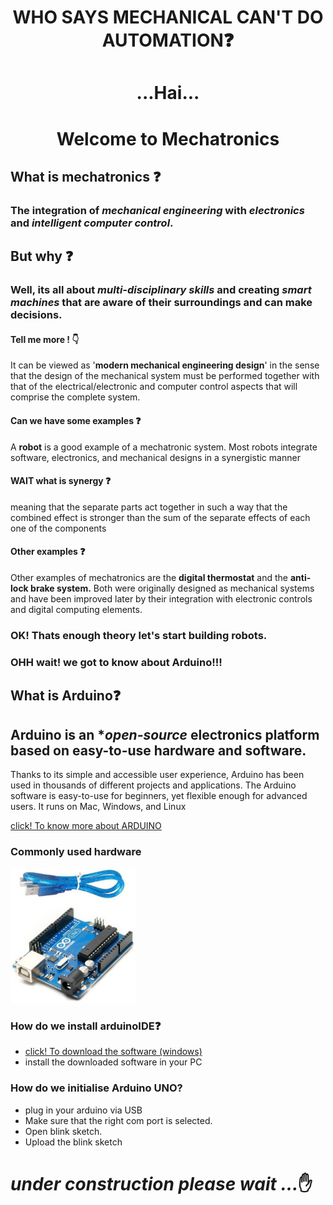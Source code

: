  # <p align="center"> WHO SAYS MECHANICAL CAN'T DO AUTOMATION:question:
# <p align="center">...Hai...
# <p align="center">Welcome to Mechatronics 
##  What is mechatronics :question:

### The integration of ***mechanical engineering*** with *electronics* and *intelligent computer control*.

## But why :question:

### Well, its all about *multi-disciplinary skills* and creating  _smart machines_ that are aware of their surroundings and can make decisions.

#### Tell me more ! :point_down:
It can be viewed as '**modern mechanical engineering design**' in the sense that the design of the mechanical system must be performed together with that of the electrical/electronic and computer control aspects that will comprise the complete system.

#### Can we have some examples :question:

A **robot** is a good example of a mechatronic system.
 Most robots integrate software, electronics, and mechanical designs in a synergistic manner
#### WAIT what is synergy :question:

meaning that the separate parts act together in such a way that the combined effect is stronger than the sum of the separate effects of each one of the components

#### Other examples :question:
 Other examples of mechatronics are the **digital thermostat** and the **anti-lock brake system.** Both were originally designed as mechanical systems and have been improved later by their integration with electronic controls and digital computing elements.

###  OK! Thats enough theory let's start building robots.

###  OHH wait! we got to know about Arduino!!!

##  What is Arduino:question:

## Arduino is an **open-source* electronics platform based on easy-to-use hardware and software.

Thanks to its simple and accessible user experience, Arduino has been used in thousands of different projects and applications.
 The Arduino software is easy-to-use for beginners, yet flexible enough for advanced users. It runs on Mac, Windows, and Linux

[click! To know more about ARDUINO](https://www.arduino.cc/en/Guide/Introduction)

### Commonly used hardware 

<img src="images/ar3.jpg" width="200"></center></p>


###  How do we install arduinoIDE:question:

* [click! To download the software (windows)](https://www.arduino.cc/download_handler.php)
* install the downloaded software in your PC

###  How do we initialise Arduino UNO?
* plug in your arduino via USB
* Make sure that the right com port is selected.
* Open blink sketch.
* Upload the blink sketch

# *under construction please wait ...*:raised_hand:
